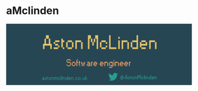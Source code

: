 # aMclinden
[![Banner for aMcLinden](https://github.com/aMclinden/aMclinden/raw/master/assets/github_banner.png)](https://astonmclinden.co.uk)
